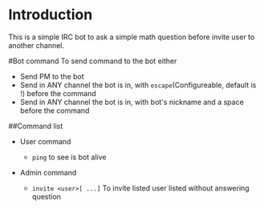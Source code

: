# Introduction
This is a simple IRC bot to ask a simple math question before invite user to
another channel.

#Bot command
To send command to the bot either
* Send PM to the bot
* Send in ANY channel the bot is in, with `escape`(Configureable, default is !) before the command
* Send in ANY channel the bot is in, with bot's nickname and a space before the command

##Command list
* User command
    * `ping` to see is bot alive

* Admin command
    * `invite <user>[ ...]` To invite listed user listed without answering question
